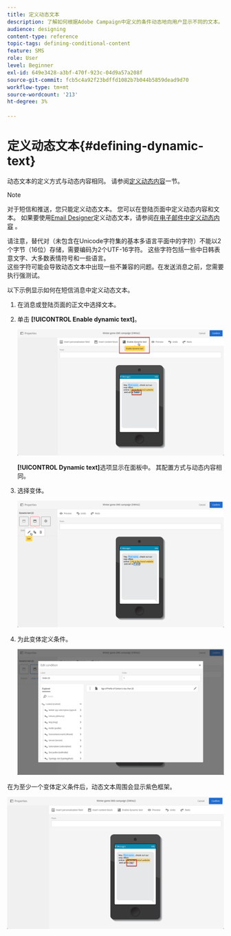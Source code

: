 ```yaml
---
title: 定义动态文本
description: 了解如何根据Adobe Campaign中定义的条件动态地向用户显示不同的文本。
audience: designing
content-type: reference
topic-tags: defining-conditional-content
feature: SMS
role: User
level: Beginner
exl-id: 649e3428-a3bf-470f-923c-04d9a57a208f
source-git-commit: fcb5c4a92f23bdffd1082b7b044b5859dead9d70
workflow-type: tm+mt
source-wordcount: '213'
ht-degree: 3%

---
```


# 定义动态文本{#defining-dynamic-text}

动态文本的定义方式与动态内容相同。 请参阅[定义动态内容](../../designing/using/personalization.md#defining-dynamic-content-in-an-email)一节。

>[!NOTE]
>
>对于短信和推送，您只能定义动态文本。 您可以在登陆页面中定义动态内容和文本。 如果要使用[Email Designer](../../designing/using/designing-content-in-adobe-campaign.md)定义动态文本，请参阅[在电子邮件中定义动态内容](../../designing/using/personalization.md#defining-dynamic-content-in-an-email) 。

请注意，替代对（未包含在Unicode字符集的基本多语言平面中的字符）不能以2个字节（16位）存储，需要编码为2个UTF-16字符。 这些字符包括一些中日韩表意文字、大多数表情符号和一些语言。
<br>这些字符可能会导致动态文本中出现一些不兼容的问题。在发送消息之前，您需要执行强测试。


以下示例显示如何在短信消息中定义动态文本。

1. 在消息或登陆页面的正文中选择文本。
1. 单击 **[!UICONTROL Enable dynamic text]**。

   ![](assets/dynamic_text_sms_1.png)

   **[!UICONTROL Dynamic text]**&#x200B;选项显示在面板中。 其配置方式与动态内容相同。

1. 选择变体。

   ![](assets/dynamic_text_sms_2.png)

1. 为此变体定义条件。

   ![](assets/dynamic_text_sms_4.png)

在为至少一个变体定义条件后，动态文本周围会显示紫色框架。

![](assets/dynamic_text_sms_3.png)
